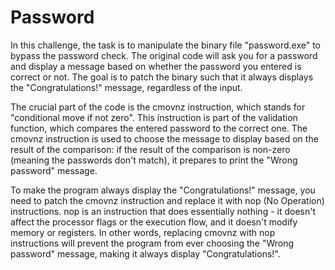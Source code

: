# Password

In this challenge, the task is to manipulate the binary file "password.exe" to bypass the password check. The original code will ask you for a password and display a message based on whether the password you entered is correct or not. The goal is to patch the binary such that it always displays the "Congratulations!" message, regardless of the input.

The crucial part of the code is the cmovnz instruction, which stands for "conditional move if not zero". This instruction is part of the validation function, which compares the entered password to the correct one. The cmovnz instruction is used to choose the message to display based on the result of the comparison: if the result of the comparison is non-zero (meaning the passwords don't match), it prepares to print the "Wrong password" message.

To make the program always display the "Congratulations!" message, you need to patch the cmovnz instruction and replace it with nop (No Operation) instructions. nop is an instruction that does essentially nothing - it doesn't affect the processor flags or the execution flow, and it doesn't modify memory or registers. In other words, replacing cmovnz with nop instructions will prevent the program from ever choosing the "Wrong password" message, making it always display "Congratulations!".